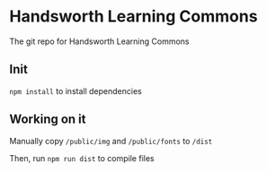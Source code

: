 # Handsworth Learning Commons
The git repo for Handsworth Learning Commons

## Init
`npm install` to install dependencies

## Working on it
Manually copy `/public/img` and `/public/fonts` to `/dist`

Then, run `npm run dist` to compile files